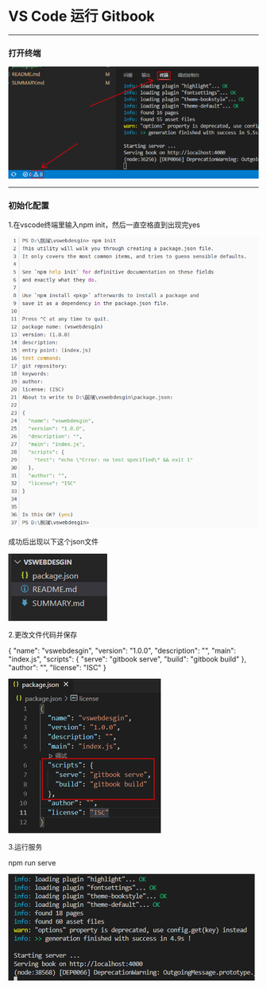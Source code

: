 # VS Code 运行 Gitbook

---

### 打开终端

<img src="images/zhongduan1.png">

***

### 初始化配置

1.在vscode终端里输入npm init，然后一直空格直到出现完yes

<img src="images/zhongduan2.png">

成功后出现以下这个json文件

<img src="images/zhongduan3.png">

2.更改文件代码并保存

{
  "name": "vswebdesgin",
  "version": "1.0.0",
  "description": "",
  "main": "index.js",
  "scripts": {
    "serve": "gitbook serve",
    "build": "gitbook build"
  },
  "author": "",
  "license": "ISC"
}

<img src="images/zhongduan4.png">

3.运行服务

npm run serve

<img src="images/zhongduan5.png">